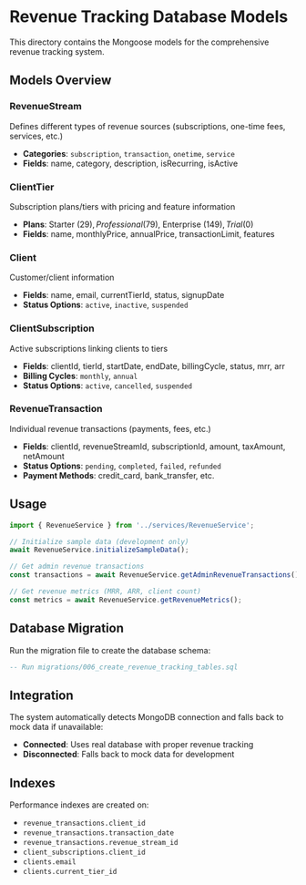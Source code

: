 # Revenue Tracking Database Models

This directory contains the Mongoose models for the comprehensive revenue tracking system.

## Models Overview

### RevenueStream
Defines different types of revenue sources (subscriptions, one-time fees, services, etc.)
- **Categories**: `subscription`, `transaction`, `onetime`, `service`
- **Fields**: name, category, description, isRecurring, isActive

### ClientTier
Subscription plans/tiers with pricing and feature information
- **Plans**: Starter ($29), Professional ($79), Enterprise ($149), Trial ($0)
- **Fields**: name, monthlyPrice, annualPrice, transactionLimit, features

### Client
Customer/client information
- **Fields**: name, email, currentTierId, status, signupDate
- **Status Options**: `active`, `inactive`, `suspended`

### ClientSubscription
Active subscriptions linking clients to tiers
- **Fields**: clientId, tierId, startDate, endDate, billingCycle, status, mrr, arr
- **Billing Cycles**: `monthly`, `annual`
- **Status Options**: `active`, `cancelled`, `suspended`

### RevenueTransaction
Individual revenue transactions (payments, fees, etc.)
- **Fields**: clientId, revenueStreamId, subscriptionId, amount, taxAmount, netAmount
- **Status Options**: `pending`, `completed`, `failed`, `refunded`
- **Payment Methods**: credit_card, bank_transfer, etc.

## Usage

```typescript
import { RevenueService } from '../services/RevenueService';

// Initialize sample data (development only)
await RevenueService.initializeSampleData();

// Get admin revenue transactions
const transactions = await RevenueService.getAdminRevenueTransactions();

// Get revenue metrics (MRR, ARR, client count)
const metrics = await RevenueService.getRevenueMetrics();
```

## Database Migration

Run the migration file to create the database schema:
```sql
-- Run migrations/006_create_revenue_tracking_tables.sql
```

## Integration

The system automatically detects MongoDB connection and falls back to mock data if unavailable:
- **Connected**: Uses real database with proper revenue tracking
- **Disconnected**: Falls back to mock data for development

## Indexes

Performance indexes are created on:
- `revenue_transactions.client_id`
- `revenue_transactions.transaction_date` 
- `revenue_transactions.revenue_stream_id`
- `client_subscriptions.client_id`
- `clients.email`
- `clients.current_tier_id`